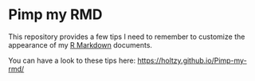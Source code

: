 Pimp my RMD
===================

This repository provides a few tips I need to remember to customize the appearance of my [R Markdown](https://rmarkdown.rstudio.com) documents.  

You can have a look to these tips here: https://holtzy.github.io/Pimp-my-rmd/

